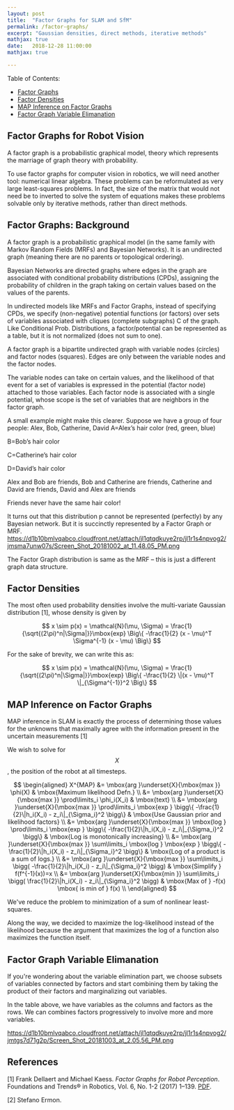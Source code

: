 ```yaml
---
layout: post
title:  "Factor Graphs for SLAM and SfM"
permalink: /factor-graphs/
excerpt: "Gaussian densities, direct methods, iterative methods"
mathjax: true
date:   2018-12-28 11:00:00
mathjax: true

---
```

Table of Contents:
- [Factor Graphs](#whyliegroups)
- [Factor Densities](#liegroups)
- [MAP Inference on Factor Graphs](#son)
- [Factor Graph Variable Elimanation](#so2)

<a name='whyliegroups'></a>

## Factor Graphs for Robot Vision

A factor graph is a probabilistic graphical model, theory which represents the marriage of graph theory with probability.

To use factor graphs for computer vision in robotics, we will need another tool: numerical linear algebra. These problems can be reformulated as very large least-squares problems. In fact, the size of the matrix that would not need be to inverted to solve the system of equations makes these problems solvable only by iterative methods, rather than direct methods.

## Factor Graphs: Background

A factor graph is a probabilistic graphical model (in the same family with Markov Random Fields (MRFs) and Bayesian Networks). It is an undirected graph (meaning there are no parents or topological ordering).

Bayesian Networks are directed graphs where edges in the graph are associated with conditional probability distributions (CPDs), assigning the probability of children in the graph taking on certain values based on the values of the parents.

In undirected models like MRFs and Factor Graphs, instead of specifying CPDs, we specify (non-negative) potential functions (or factors) over sets of variables associated with cliques (complete subgraphs) C of the graph.  Like Conditional Prob. Distributions, a factor/potential can be represented as a table, but it is not normalized (does not sum to one). 

A factor graph is a bipartite undirected graph with variable nodes (circles) and factor nodes (squares). Edges are only between the variable nodes and the factor nodes.

The variable nodes can take on certain values, and the likelihood of that event for a set of variables is expressed in the potential (factor node) attached to those variables.  Each factor node is associated with a single potential, whose scope is the set of variables that are neighbors in the factor graph.

A small example might make this clearer. Suppose we have a group of four people: Alex, Bob, Catherine, David A=Alex’s hair color (red, green, blue)

B=Bob’s hair color

C=Catherine’s hair color

D=David’s hair color

Alex and Bob are friends, Bob and Catherine are friends, Catherine and David are friends, David and Alex are friends

Friends never have the same hair color!

 

It turns out that this distribution p cannot be represented (perfectly) by any Bayesian network. But it is succinctly represented by a Factor Graph or MRF.
https://d1b10bmlvqabco.cloudfront.net/attach/jl1qtqdkuye2rp/jl1r1s4npvog2/jmsma7unw07s/Screen_Shot_20181002_at_11.48.05_PM.png

The Factor Graph distribution is same as the MRF – this is just a different graph data structure.

## Factor Densities

The most often used probability densities involve the multi-variate Gaussian distribution [1], whose density is given by


$$
x \sim p(x) = \mathcal{N}(\mu, \Sigma) = 
\frac{1}{\sqrt{(2\pi)^n|\Sigma|}}\mbox{exp}
\Big\{ -\frac{1}{2} (x - \mu)^T \Sigma^{-1} (x - \mu) \Big\}
$$

For the sake of brevity, we can write this as:

$$
x \sim p(x) = \mathcal{N}(\mu, \Sigma) = 
\frac{1}{\sqrt{(2\pi)^n|\Sigma|}}\mbox{exp}
\Big\{ -\frac{1}{2} \|(x - \mu)^T \|_{\Sigma^{-1}}^2 \Big\}
$$


## MAP Inference on Factor Graphs

MAP inference in SLAM is exactly the process of determining those
values for the unknowns that maximally agree with the information
present in the uncertain measurements [1]


We wish to solve for $$X$$, the position of the robot at all timesteps.

$$
\begin{aligned}
X^{MAP} &= \mbox{arg }\underset{X}{\mbox{max }} \phi(X) & \mbox{Maximum likelihood Defn.} \\
 &= \mbox{arg }\underset{X}{\mbox{max }} \prod\limits_i \phi_i(X_i) & \mbox{text} \\
  &= \mbox{arg }\underset{X}{\mbox{max }} \prod\limits_i \mbox{exp } \bigg\{ -\frac{1}{2}\|h_i(X_i) - z_i\|_{\Sigma_i}^2 \bigg\} & \mbox{Use Gaussian prior and likelihood factors} \\
    &= \mbox{arg }\underset{X}{\mbox{max }} \mbox{log } \prod\limits_i  \mbox{exp } \bigg\{ -\frac{1}{2}\|h_i(X_i) - z_i\|_{\Sigma_i}^2 \bigg\} & \mbox{Log is monotonically increasing} \\
     &= \mbox{arg }\underset{X}{\mbox{max }} \sum\limits_i \mbox{log }   \mbox{exp } \bigg\{ -\frac{1}{2}\|h_i(X_i) - z_i\|_{\Sigma_i}^2 \bigg\} & \mbox{Log of a product is a sum of logs.} \\
       &= \mbox{arg }\underset{X}{\mbox{max }} \sum\limits_i  \bigg( -\frac{1}{2}\|h_i(X_i) - z_i\|_{\Sigma_i}^2 \bigg) & \mbox{Simplify } f(f^{-1}(x))=x \\
        &= \mbox{arg }\underset{X}{\mbox{min }} \sum\limits_i  \bigg( \frac{1}{2}\|h_i(X_i) - z_i\|_{\Sigma_i}^2 \bigg) & \mbox{Max of } -f(x) \mbox{ is min of } f(x) \\
\end{aligned}
$$

We've reduce the problem to minimization of a sum of nonlinear least-squares.

Along the way, we decided to maximize the log-likelihood instead of the likelihood because the argument that maximizes the log of a function also maximizes the function itself.


## Factor Graph Variable Elimanation

If you're wondering about the variable elimination part, we choose subsets of variables connected by factors and start combining them by taking the product of their factors and marginalizing out variables.

 
In the table above, we have variables as the columns and factors as the rows. We can combines factors progressively to involve more and more variables.

https://d1b10bmlvqabco.cloudfront.net/attach/jl1qtqdkuye2rp/jl1r1s4npvog2/jmtgs7d71g2p/Screen_Shot_20181003_at_2.05.56_PM.png




## References

[1] Frank Dellaert and Michael Kaess. *Factor Graphs for Robot Perception*. Foundations and Trends® in Robotics, Vol. 6, No. 1-2 (2017) 1–139. [PDF](https://www.ri.cmu.edu/wp-content/uploads/2018/05/Dellaert17fnt.pdf).

[2] Stefano Ermon. 







